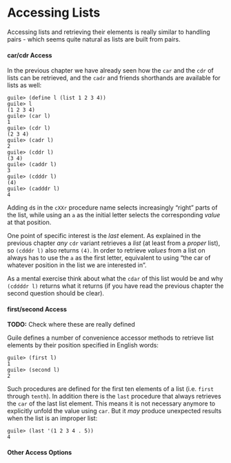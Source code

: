 # Accessing Lists

Accessing lists and retrieving their elements is really similar to handling
pairs - which seems quite natural as lists are built from pairs.

#### car/cdr Access

In the previous chapter we have already seen how the `car` and the `cdr` of
lists can be retrieved, and the `cadr` and friends shorthands are available for
lists as well:

```
guile> (define l (list 1 2 3 4))
guile> l
(1 2 3 4)
guile> (car l)
1
guile> (cdr l)
(2 3 4)
guile> (cadr l)
2
guile> (cddr l)
(3 4)
guile> (caddr l)
3
guile> (cdddr l)
(4)
guile> (cadddr l)
4
```

Adding `d`s in the `cXXr` procedure name selects increasingly “right” parts of
the list, while using an `a` as the initial letter selects the corresponding
*value* at that position.

One point of specific interest is the *last* element. As explained in the
previous chapter *any* `cdr` variant retrieves a *list* (at least from a
*proper* list), so `(cdddr l)` also returns `(4)`.  In order to retrieve
*values* from a list on always has to use the `a` as the first letter,
equivalent to using “the car of whatever position in the list we are interested
in”.

As a mental exercise think about what the `cdar` of this list would be and why
`(cddddr l)` returns what it returns (if you have read the previous chapter the
second question should be clear).


#### first/second Access

**TODO:** Check where these are really defined

Guile defines a number of convenience accessor methods to retrieve list elements
by their position specified in English words:

```
guile> (first l)
1
guile> (second l)
2
```

Such procedures are defined for the first ten elements of a list (i.e. `first`
through `tenth`). In addition there is the `last` procedure that always
retrieves the `car` of the last list element. This means it is not necessary
anymore to explicitly unfold the value using `car`.  But it *may* produce
unexpected results when the list is an improper list:

```
guile> (last '(1 2 3 4 . 5))
4
```

#### Other Access Options
